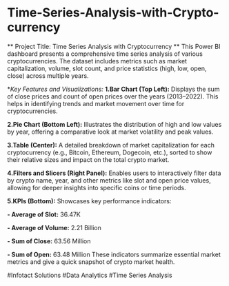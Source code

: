 # Time-Series-Analysis-with-Crypto-currency

** Project Title: Time Series Analysis with Cryptocurrency **
This Power BI dashboard presents a comprehensive time series analysis of various cryptocurrencies. The dataset includes metrics such as market capitalization, volume, slot count, and price statistics (high, low, open, close) across multiple years.

**Key Features and Visualizations:*
**1.Bar Chart (Top Left):**
  Displays the sum of close prices and count of open prices over the years (2013–2022). This helps in identifying trends and market movement over time for cryptocurrencies.

**2.Pie Chart (Bottom Left):**
  Illustrates the distribution of high and low values by year, offering a comparative look at market volatility and peak values.

**3.Table (Center):**
  A detailed breakdown of market capitalization for each cryptocurrency (e.g., Bitcoin, Ethereum, Dogecoin, etc.), sorted to show their relative sizes and impact on the total crypto market.

**4.Filters and Slicers (Right Panel):**
  Enables users to interactively filter data by crypto name, year, and other metrics like slot and open price values, allowing for deeper insights into specific coins or time periods.

**5.KPIs (Bottom):**
  Showcases key performance indicators:

  **- Average of Slot:** 36.47K

  **- Average of Volume:** 2.21 Billion

  **- Sum of Close:** 63.56 Million

  **- Sum of Open:** 63.48 Million
  These indicators summarize essential market metrics and give a quick snapshot of crypto market health.

#Infotact Solutions       #Data Analytics       #Time Series Analysis
